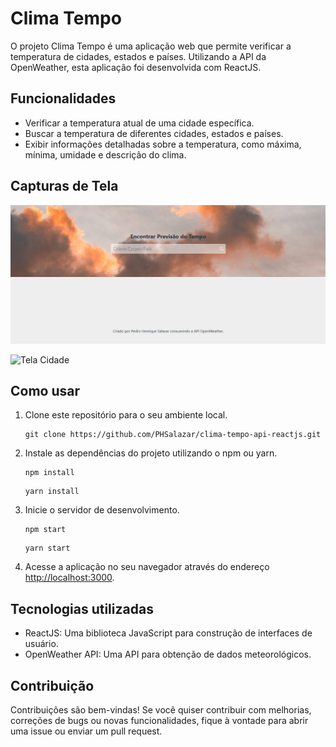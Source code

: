 # Clima Tempo

O projeto Clima Tempo é uma aplicação web que permite verificar a temperatura de cidades, estados e países. Utilizando a API da OpenWeather, esta aplicação foi desenvolvida com ReactJS.

## Funcionalidades

- Verificar a temperatura atual de uma cidade específica.
- Buscar a temperatura de diferentes cidades, estados e países.
- Exibir informações detalhadas sobre a temperatura, como máxima, mínima, umidade e descrição do clima.

## Capturas de Tela

![Tela Inicial](/src/assets/printscreen.JPG)

![Tela Cidade](/src/assets/printstreen2.JPG)

## Como usar

1. Clone este repositório para o seu ambiente local.
   ```
   git clone https://github.com/PHSalazar/clima-tempo-api-reactjs.git
   ```

2. Instale as dependências do projeto utilizando o npm ou yarn.
   ```
   npm install
   ```

   ```
   yarn install
   ```

3. Inicie o servidor de desenvolvimento.
   ```
   npm start
   ```

   ```
   yarn start
   ```

4. Acesse a aplicação no seu navegador através do endereço [http://localhost:3000](http://localhost:3000).

## Tecnologias utilizadas

- ReactJS: Uma biblioteca JavaScript para construção de interfaces de usuário.
- OpenWeather API: Uma API para obtenção de dados meteorológicos.

## Contribuição

Contribuições são bem-vindas! Se você quiser contribuir com melhorias, correções de bugs ou novas funcionalidades, fique à vontade para abrir uma issue ou enviar um pull request.